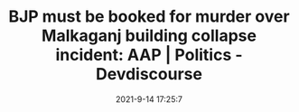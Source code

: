 ---
"title": "BJP must be booked for murder over Malkaganj building collapse incident: AAP | Politics - Devdiscourse"
"date": "2021-9-14 17:25:7"
"feed_name": "GOOGLENEWSCONSTRUCTION"
"feed_website": "https://news.google.com/search?q=construction%2Bincident&hl=en-US&gl=US&ceid=US:en"
"feed_rss": "https://news.google.com/rss/search?q=construction%2Bincident&hl=en-US&gl=US&ceid=US:en"
"link": "https://www.devdiscourse.com/article/politics/1729918-bjp-must-be-booked-for-murder-over-malkaganj-building-collapse-incident-aap"
"file": "_posts/2021-1-1-54930272a89376ee5cf45c26bb88e9345da42c1b.md"
"accident": "1"
"drilling": "0"
"dead": "0"
"injured": "0"
---